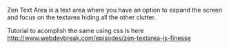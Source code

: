 Zen Text Area is a text area where you have an option to expand the screen and focus on the textarea hiding all the other clutter.

Tutorial to acomplish the same using css is here http://www.webdevbreak.com/episodes/zen-textarea-js-finesse
